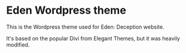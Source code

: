 # Eden Wordpress theme
This is the Wordpress theme used for Eden: Deception website.

It's based on the popular Divi from Elegant Themes, but it was heavily modified.
